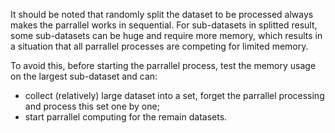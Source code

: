 It should be noted that randomly split the dataset to be processed always makes the parrallel works in sequential. For sub-datasets in splitted result, some sub-datasets can be huge and require more memory, which results in a situation that all parrallel processes are competing for limited memory.

To avoid this, before starting the parrallel process, test the memory usage on the largest sub-dataset and can:
- collect (relatively) large dataset into a set, forget the parrallel processing and process this set one by one;
- start parrallel computing for the remain datasets.
